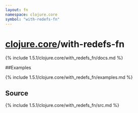 ```yaml
---
layout: fn
namespace: clojure.core
symbol: "with-redefs-fn"
---
```


# [clojure.core](../)/with-redefs-fn

{% include 1.5.1/clojure.core/with_redefs_fn/docs.md %}

##Examples

{% include 1.5.1/clojure.core/with_redefs_fn/examples.md %}
## Source
{% include 1.5.1/clojure.core/with_redefs_fn/src.md %}

